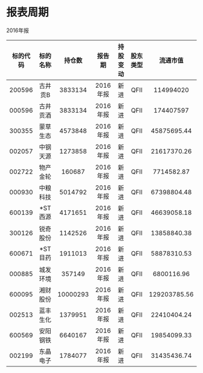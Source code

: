 # 报表周期 

2016年报

| 标的代码 | 标的名称 | 持仓数 | 报告期 | 持股变动 | 股东类型 | 流通市值 |
|:--:|:--:|:--:|:--:|:--:|:--:|:--:|
|200596|古井贡B|3833134|2016年报|新进|QFII|114994020|
|000596|古井贡酒|3833134|2016年报|新进|QFII|174407597|
|300355|蒙草生态|4573848|2016年报|新进|QFII|45875695.44|
|002057|中钢天源|1273858|2016年报|新进|QFII|21617370.26|
|002722|物产金轮|160687|2016年报|新进|QFII|7714582.87|
|000930|中粮科技|5014792|2016年报|新进|QFII|67398804.48|
|600139|*ST西源|4171651|2016年报|新进|QFII|46639058.18|
|300126|锐奇股份|1142526|2016年报|新进|QFII|13858840.38|
|600671|*ST目药|1911013|2016年报|新进|QFII|58878310.53|
|000885|城发环境|357149|2016年报|新进|QFII|6800116.96|
|600095|湘财股份|10000293|2016年报|新进|QFII|129203785.56|
|002513|蓝丰生化|1379951|2016年报|新进|QFII|22410404.24|
|600569|安阳钢铁|6640167|2016年报|新进|QFII|19854099.33|
|002199|东晶电子|1784077|2016年报|新进|QFII|31435436.74|